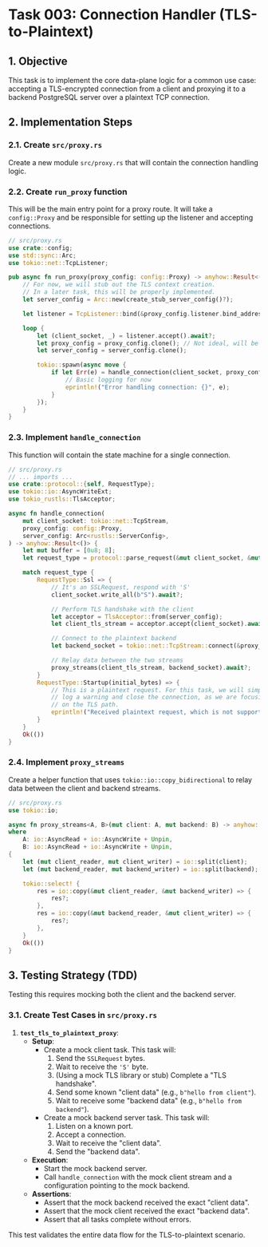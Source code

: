 # **Task 003: Connection Handler (TLS-to-Plaintext)**

## **1. Objective**

This task is to implement the core data-plane logic for a common use case: accepting a TLS-encrypted connection from a client and proxying it to a backend PostgreSQL server over a plaintext TCP connection.

## **2. Implementation Steps**

### **2.1. Create `src/proxy.rs`**

Create a new module `src/proxy.rs` that will contain the connection handling logic.

### **2.2. Create `run_proxy` function**

This will be the main entry point for a proxy route. It will take a `config::Proxy` and be responsible for setting up the listener and accepting connections.

```rust
// src/proxy.rs
use crate::config;
use std::sync::Arc;
use tokio::net::TcpListener;

pub async fn run_proxy(proxy_config: config::Proxy) -> anyhow::Result<()> {
    // For now, we will stub out the TLS context creation.
    // In a later task, this will be properly implemented.
    let server_config = Arc::new(create_stub_server_config()?);

    let listener = TcpListener::bind(&proxy_config.listener.bind_address).await?;

    loop {
        let (client_socket, _) = listener.accept().await?;
        let proxy_config = proxy_config.clone(); // Not ideal, will be improved
        let server_config = server_config.clone();

        tokio::spawn(async move {
            if let Err(e) = handle_connection(client_socket, proxy_config, server_config).await {
                // Basic logging for now
                eprintln!("Error handling connection: {}", e);
            }
        });
    }
}
```

### **2.3. Implement `handle_connection`**

This function will contain the state machine for a single connection.

```rust
// src/proxy.rs
// ... imports ...
use crate::protocol::{self, RequestType};
use tokio::io::AsyncWriteExt;
use tokio_rustls::TlsAcceptor;

async fn handle_connection(
    mut client_socket: tokio::net::TcpStream,
    proxy_config: config::Proxy,
    server_config: Arc<rustls::ServerConfig>,
) -> anyhow::Result<()> {
    let mut buffer = [0u8; 8];
    let request_type = protocol::parse_request(&mut client_socket, &mut buffer).await?;

    match request_type {
        RequestType::Ssl => {
            // It's an SSLRequest, respond with 'S'
            client_socket.write_all(b"S").await?;

            // Perform TLS handshake with the client
            let acceptor = TlsAcceptor::from(server_config);
            let client_tls_stream = acceptor.accept(client_socket).await?;

            // Connect to the plaintext backend
            let backend_socket = tokio::net::TcpStream::connect(&proxy_config.backend.address).await?;

            // Relay data between the two streams
            proxy_streams(client_tls_stream, backend_socket).await?;
        }
        RequestType::Startup(initial_bytes) => {
            // This is a plaintext request. For this task, we will simply
            // log a warning and close the connection, as we are focusing
            // on the TLS path.
            eprintln!("Received plaintext request, which is not supported in this path.");
        }
    }
    Ok(())
}
```

### **2.4. Implement `proxy_streams`**

Create a helper function that uses `tokio::io::copy_bidirectional` to relay data between the client and backend streams.

```rust
// src/proxy.rs
use tokio::io;

async fn proxy_streams<A, B>(mut client: A, mut backend: B) -> anyhow::Result<()>
where
    A: io::AsyncRead + io::AsyncWrite + Unpin,
    B: io::AsyncRead + io::AsyncWrite + Unpin,
{
    let (mut client_reader, mut client_writer) = io::split(client);
    let (mut backend_reader, mut backend_writer) = io::split(backend);

    tokio::select! {
        res = io::copy(&mut client_reader, &mut backend_writer) => {
            res?;
        },
        res = io::copy(&mut backend_reader, &mut client_writer) => {
            res?;
        },
    }
    Ok(())
}
```

## **3. Testing Strategy (TDD)**

Testing this requires mocking both the client and the backend server.

### **3.1. Create Test Cases in `src/proxy.rs`**

1.  **`test_tls_to_plaintext_proxy`**:
    *   **Setup**:
        *   Create a mock client task. This task will:
            1.  Send the `SSLRequest` bytes.
            2.  Wait to receive the `'S'` byte.
            3.  (Using a mock TLS library or stub) Complete a "TLS handshake".
            4.  Send some known "client data" (e.g., `b"hello from client"`).
            5.  Wait to receive some "backend data" (e.g., `b"hello from backend"`).
        *   Create a mock backend server task. This task will:
            1.  Listen on a known port.
            2.  Accept a connection.
            3.  Wait to receive the "client data".
            4.  Send the "backend data".
    *   **Execution**:
        *   Start the mock backend server.
        *   Call `handle_connection` with the mock client stream and a configuration pointing to the mock backend.
    *   **Assertions**:
        *   Assert that the mock backend received the exact "client data".
        *   Assert that the mock client received the exact "backend data".
        *   Assert that all tasks complete without errors.

This test validates the entire data flow for the TLS-to-plaintext scenario.
